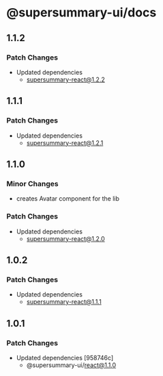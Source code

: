 # @supersummary-ui/docs

## 1.1.2

### Patch Changes

- Updated dependencies
  - supersummary-react@1.2.2

## 1.1.1

### Patch Changes

- Updated dependencies
  - supersummary-react@1.2.1

## 1.1.0

### Minor Changes

- creates Avatar component for the lib

### Patch Changes

- Updated dependencies
  - supersummary-react@1.2.0

## 1.0.2

### Patch Changes

- Updated dependencies
  - supersummary-react@1.1.1

## 1.0.1

### Patch Changes

- Updated dependencies [958746c]
  - @supersummary-ui/react@1.1.0
